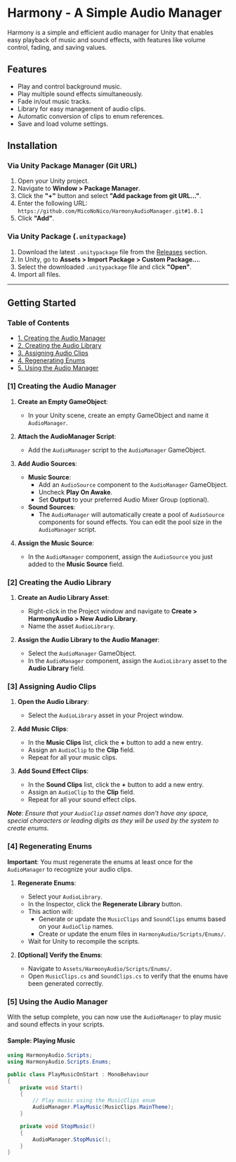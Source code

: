 # Harmony - A Simple Audio Manager

Harmony is a simple and efficient audio manager for Unity that enables easy playback of music and sound effects, with features like volume control, fading, and saving values.

## Features

- Play and control background music.
- Play multiple sound effects simultaneously.
- Fade in/out music tracks.
- Library for easy management of audio clips.
- Automatic conversion of clips to enum references.
- Save and load volume settings.

## Installation

### Via Unity Package Manager (Git URL)

1. Open your Unity project.
2. Navigate to **Window > Package Manager**.
3. Click the **"+"** button and select **"Add package from git URL..."**.
4. Enter the following URL:
```https://github.com/MicoNoNico/HarmonyAudioManager.git#1.0.1```
5. Click **"Add"**.

### Via Unity Package (`.unitypackage`)

1. Download the latest `.unitypackage` file from the [Releases](https://github.com/MicoNoNico/HarmonyAudioManager/releases) section.
2. In Unity, go to **Assets > Import Package > Custom Package...**.
3. Select the downloaded `.unitypackage` file and click **"Open"**.
4. Import all files.

---

## Getting Started

### Table of Contents
- [1. Creating the Audio Manager](#1-creating-the-audio-manager)
- [2. Creating the Audio Library](#2-creating-the-audio-library)
- [3. Assigning Audio Clips](#3-assigning-audio-clips)
- [4. Regenerating Enums](#4-regenerating-enums)
- [5. Using the Audio Manager](#5-using-the-audio-manager)

### [1] Creating the Audio Manager

1. **Create an Empty GameObject**:
    - In your Unity scene, create an empty GameObject and name it `AudioManager`.


2. **Attach the AudioManager Script**:
    - Add the `AudioManager` script to the `AudioManager` GameObject.


3. **Add Audio Sources**:
    - **Music Source**:
        - Add an `AudioSource` component to the `AudioManager` GameObject.
        - Uncheck **Play On Awake**.
        - Set **Output** to your preferred Audio Mixer Group (optional).
    - **Sound Sources**:
        - The `AudioManager` will automatically create a pool of `AudioSource` components for sound effects. You can edit the pool size in the `AudioManager` script.


4. **Assign the Music Source**:
    - In the `AudioManager` component, assign the `AudioSource` you just added to the **Music Source** field.


### [2] Creating the Audio Library

1. **Create an Audio Library Asset**:
   - Right-click in the Project window and navigate to **Create > HarmonyAudio > New Audio Library**.
   - Name the asset `AudioLibrary`.


2. **Assign the Audio Library to the Audio Manager**:
   - Select the `AudioManager` GameObject.
   - In the `AudioManager` component, assign the `AudioLibrary` asset to the **Audio Library** field.


### [3] Assigning Audio Clips

1. **Open the Audio Library**:
   - Select the `AudioLibrary` asset in your Project window.


2. **Add Music Clips**:
   - In the **Music Clips** list, click the **+** button to add a new entry.
   - Assign an `AudioClip` to the **Clip** field.
   - Repeat for all your music clips.


3. **Add Sound Effect Clips**:
   - In the **Sound Clips** list, click the **+** button to add a new entry.
   - Assign an `AudioClip` to the **Clip** field.
   - Repeat for all your sound effect clips.

***Note***: *Ensure that your `AudioClip` asset names don't have any space, special characters or leading digits as they will be used by the system to create enums.*

### [4] Regenerating Enums

**Important**: You must regenerate the enums at least once for the `AudioManager` to recognize your audio clips.

1. **Regenerate Enums**:
   - Select your `AudioLibrary`.
   - In the  Inspector, click the **Regenerate Library** button.
   - This action will:
      - Generate or update the `MusicClips` and `SoundClips` enums based on your `AudioClip` names.
      - Create or update the enum files in `HarmonyAudio/Scripts/Enums/`.
   - Wait for Unity to recompile the scripts.


2. **[Optional] Verify the Enums**:
   - Navigate to `Assets/HarmonyAudio/Scripts/Enums/`.
   - Open `MusicClips.cs` and `SoundClips.cs` to verify that the enums have been generated correctly.

### [5] Using the Audio Manager

With the setup complete, you can now use the `AudioManager` to play music and sound effects in your scripts.

#### Sample: Playing Music

```csharp
using HarmonyAudio.Scripts;
using HarmonyAudio.Scripts.Enums;

public class PlayMusicOnStart : MonoBehaviour
{
    private void Start()
    {
        // Play music using the MusicClips enum
        AudioManager.PlayMusic(MusicClips.MainTheme);
    }

    private void StopMusic()
    {
        AudioManager.StopMusic();
    }
}
```